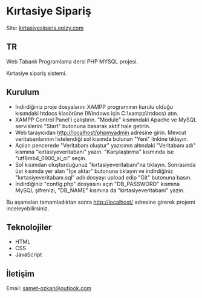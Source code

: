 # Kırtasiye Sipariş
Site: <a href="http://kirtasiyesiparis.epizy.com">kirtasiyesiparis.epizy.com</a>

## TR
Web Tabanlı Programlama dersi PHP MYSQL projesi.

Kırtasiye sipariş sistemi.

## Kurulum
<ul>
<li>
İndirdiğiniz proje dosyalarını XAMPP programının kurulu olduğu kısımdaki htdocs klasörüne (Windows için C:\xampp\htdocs) atın.</li>
<li>
XAMPP Control Panel'i çalıştırın. "Module" kısmındaki Apache ve MySQL servislerini "Start" butonuna basarak aktif hale getirin.
</li>
<li>
Web tarayıcıdan <a href="http://localhost/phpmyadmin">http://localhost/phpmyadmin</a> adresine girin. Mevcut veritabanlarının listelendiği sol kısımda bulunan "Yeni" linkine tıklayın.
</li>
<li>
Açılan pencerede "Veritabanı oluştur" yazısının altındaki "Veritabanı adı" kısmına "kırtasiyeveritabanı" yazın. "Karşılaştırma" kısmında ise "utf8mb4_0900_ai_ci" seçin.
</li>
<li>
Sol kısımdan oluşturduğunuz "kırtasiyeveritabanı"na tıklayın. Sonrasında üst kısımda yer alan "İçe aktar" butonuna tıklayın ve indirdiğiniz "kırtasiyeveritabanı.sql" adlı dosyayı upload edip "Git" butonuna basın.
</li>
<li>
İndirdiğiniz "config.php" dosyasını açın "DB_PASSWORD" kısmına MySQL şifrenizi, "DB_NAME" kısmına da "kirtasiyeveritabani" yazın.
</li>
</ul>
<p>Bu aşamaları tamamladıktan sonra <a href="http://localhost/">http://localhost/</a> adresine girerek projemi inceleyebilirsiniz.</p>
  
## Teknolojiler
<ul>
    <li>HTML</li>
    <li>CSS</li>
    <li>JavaScript</li>
</ul>

## İletişim
<p>Email: <a href="mailto:samet-ozkan@outlook.com">samet-ozkan@outlook.com</a></p>



